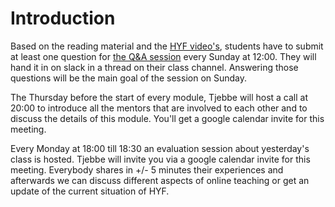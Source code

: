 # Introduction

Based on the reading material and the [HYF video's](https://www.youtube.com/channel/UCkK246iKcOAvsL0SI_6n3eA), students have to submit at least one question for [the Q&A session](https://github.com/HackYourFuture/mentors/blob/main/online-teaching/Q-and-A-session.md) every Sunday at 12:00. They will hand it in on slack in a thread on their class channel. Answering those questions will be the main goal of the session on Sunday.

The Thursday before the start of every module, Tjebbe will host a call at 20:00 to introduce all the mentors that are involved to each other and to discuss the details of this module. You'll get a google calendar invite for this meeting.

Every Monday at 18:00 till 18:30 an evaluation session about yesterday's class is hosted. Tjebbe will invite you via a google calendar invite for this meeting. Everybody shares in +/- 5 minutes their experiences and afterwards we can discuss different aspects of online teaching or get an update of the current situation of HYF. 
